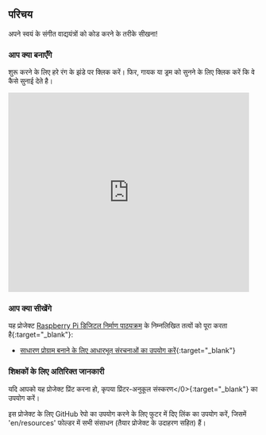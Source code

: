 ## परिचय

अपने स्वयं के संगीत वाद्ययंत्रों को कोड करने के तरीके सीखना!

### आप क्या बनाएँगे

शुरू करने के लिए हरे रंग के झंडे पर क्लिक करें। फिर, गायक या ड्रम को सुनने के लिए क्लिक करें कि वे कैसे सुनाई देते है।

<div class="scratch-preview">
  <iframe allowtransparency="true" width="485" height="402" src="https://scratch.mit.edu/projects/embed/26741186/?autostart=false" frameborder="0"></iframe>
</div>

### आप क्या सीखेंगे

यह प्रोजेक्ट [Raspberry Pi डिजिटल निर्माण पाठ्यक्रम](http://rpf.io/curriculum) के निम्नलिखित तत्वों को पूरा करता है{:target="_blank"}:

+ [साधारण प्रोग्राम बनाने के लिए आधारभूत संरचनाओं का उपयोग करें](https://www.raspberrypi.org/curriculum/programming/creator){:target="_blank"}

### शिक्षकों के लिए अतिरिक्त जानकारी

यदि आपको यह प्रोजेक्ट प्रिंट करना हो, कृपया </a>प्रिंटर-अनुकूल संस्करण</0>{:target="_blank"} का उपयोग करें।

इस प्रोजेक्ट के लिए GitHub रेपो का उपयोग करने के लिए फुटर में दिए लिंक का उपयोग करें, जिसमें 'en/resources' फोल्डर में सभी संसाधन (तैयार प्रोजेक्ट के उदाहरण सहित) हैं।